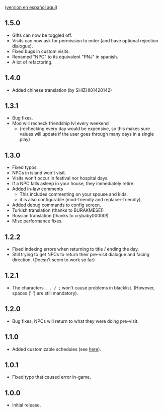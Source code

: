 ([versión en español aquí](https://github.com/misty-spring/FarmhouseVisits/blob/main/CHANGELOG-es.md))

## 1.5.0
- Gifts can now be toggled off.
- Visits can now ask for permission to enter (and have optional rejection dialogue).
- Fixed bugs in custom visits.
- Renamed "NPC" to its equivalent "PNJ" in spanish.
- A lot of refactoring.

## 1.4.0
- Added chinese translation (by SHIZHI01420142)

## 1.3.1
- Bug fixes.
- Mod will recheck friendship lvl every weekend
  - (rechecking every day would be expensive, so this makes sure values will update if the user goes through many days in a single play)

## 1.3.0
- Fixed typos.
- NPCs in island won't visit.
- Visits won't occur in festival nor hospital days.
- If a NPC falls asleep in your house, they immediately retire.
- Added in-law comments 
  - This includes commenting on your spouse and kids.
  - it is also configurable (mod-friendly and replacer-friendly).
- Added debug commands to config screen.
- Turkish translation (thanks to BURAKMESE!)
- Russian translation (thanks to crybaby00000!)
- Misc performance fixes.

## 1.2.2
- Fixed indexing errors when returning to title / ending the day. 
- Still trying to get NPCs to return their pre-visit dialogue and facing direction. (Doesn't seem to work so far)

## 1.2.1
- The characters `, . / ;` won't cause problems in blacklist. (However, spaces (' ') are still mandatory).

## 1.2.0
- Bug fixes, NPCs will return to what they were doing pre-visit.

## 1.1.0
- Added customizable schedules (see [here](https://github.com/misty-spring/FarmhouseVisits/blob/main/README.md)).

## 1.0.1
- Fixed typo that caused error in-game.

## 1.0.0
- Initial release. 
